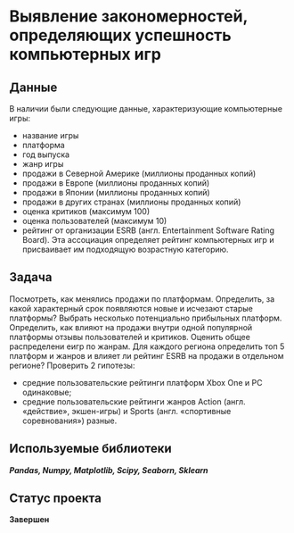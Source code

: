 # Выявление закономерностей, определяющих успешность компьютерных игр

## Данные

В наличии были следующие данные, характеризующие компьютерные игры:

 * название игры
 * платформа
 * год выпуска
 * жанр игры
 * продажи в Северной Америке (миллионы проданных копий)
 * продажи в Европе (миллионы проданных копий)
 * продажи в Японии (миллионы проданных копий)
 * продажи в других странах (миллионы проданных копий)
 * оценка критиков (максимум 100)
 * оценка пользователей (максимум 10)
 * рейтинг от организации ESRB (англ. Entertainment Software Rating Board). Эта ассоциация определяет рейтинг компьютерных игр и присваивает им подходящую возрастную категорию.
 
 ## Задача
 
Посмотреть, как менялись продажи по платформам. Определить, за какой характерный срок появляются новые и исчезают старые платформы? Выбрать несколько потенциально прибыльных платформ. Определить, как влияют на продажи внутри одной популярной платформы отзывы пользователей и критиков. Оценить общее распределени еигр по жанрам. Для каждого региона определить топ 5 платформ и жанров и влияет ли рейтинг ESRB на продажи в отдельном регионе? Проверить 2 гипотезы: 
  * средние пользовательские рейтинги платформ Xbox One и PC одинаковые;
  * средние пользовательские рейтинги жанров Action (англ. «действие», экшен-игры) и Sports (англ. «спортивные соревнования») разные.
  
  ## Используемые библиотеки
  
  ***Pandas, Numpy, Matplotlib, Scipy, Seaborn, Sklearn***

## Статус проекта

**Завершен**
